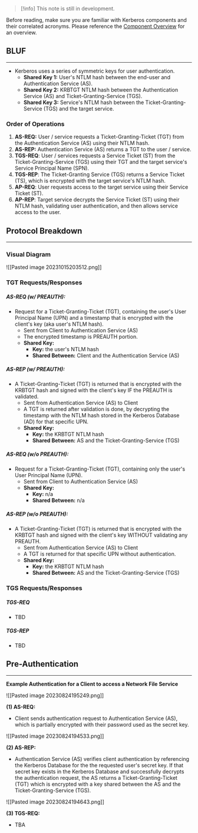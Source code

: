 
>[!info]
>This note is still in development.

Before reading, make sure you are familiar with Kerberos components and their correlated acronyms.  Please reference the [Component Overview](./Component%20Overview.md) for an overview.
## BLUF
---

- Kerberos uses a series of symmetric keys for user authentication.
	- **Shared Key 1:** User's NTLM hash between the end-user and Authentication Service (AS).
	- **Shared Key 2:**  KRBTGT NTLM hash between the Authentication Service (AS) and Ticket-Granting-Service (TGS).
	- **Shared Key 3:** Service's NTLM hash between the Ticket-Granting-Service (TGS) and the target service.

### Order of Operations 

1. **AS-REQ:** User / service requests a Ticket-Granting-Ticket (TGT) from the Authentication Service (AS) using their NTLM hash.
2. **AS-REP:** Authentication Service (AS) returns a TGT to the user / service.
3. **TGS-REQ**: User / services requests a Service Ticket (ST) from the Ticket-Granting-Service (TGS) using their TGT and the target service's Service Principal Name (SPN).
4. **TGS-REP**: The Ticket-Granting Service (TGS) returns a Service Ticket (TS), which is encrypted with the target service's NTLM hash.
5. **AP-REQ**: User requests access to the target service using their Service Ticket (ST).
6. **AP-REP**: Target service decrypts the Service Ticket (ST) using their NTLM hash, validating user authentication, and then allows service access to the user.

## Protocol Breakdown
---
### Visual Diagram

![[Pasted image 20231015203512.png]]

### TGT Requests/Responses

##### AS-REQ (w/ PREAUTH):
- Request for a Ticket-Granting-Ticket (TGT), containing the user's User Principal Name (UPN) and a timestamp that is encrypted with the client's key (aka user's NTLM hash).
	- Sent from Client to Authentication Service (AS)
	- The encrypted timestamp is PREAUTH portion.
	- **Shared Key:**
		- **Key:** the user's NTLM hash
		- **Shared Between:** Client and the Authentication Service (AS)

##### AS-REP (w/ PREAUTH):
- A Ticket-Granting-Ticket (TGT) is returned that is encrypted with the KRBTGT hash and signed with the client's key IF the PREAUTH is validated.
	- Sent from Authentication Service (AS) to Client
	- A TGT is returned after validation is done, by decrypting the timestamp with the NTLM hash stored in the Kerberos Database (AD) for that specific UPN.
	- **Shared Key:**
		- **Key:** the KRBTGT NTLM hash
		- **Shared Between:** AS and the Ticket-Granting-Service (TGS)

##### AS-REQ (w/o PREAUTH):
- Request for a Ticket-Granting-Ticket (TGT), containing only the user's User Principal Name (UPN).
	- Sent from Client to Authentication Service (AS)
	- **Shared Key:**
		- **Key:** n/a
		- **Shared Between:** n/a

##### AS-REP (w/o PREAUTH):
- A Ticket-Granting-Ticket (TGT) is returned that is encrypted with the KRBTGT hash and signed with the client's key WITHOUT validating any PREAUTH.
	- Sent from Authentication Service (AS) to Client
	- A TGT is returned for that specific UPN without authentication.
	- **Shared Key:**
		- **Key:** the KRBTGT NTLM hash
		- **Shared Between:** AS and the Ticket-Granting-Service (TGS)

### TGS Requests/Responses

##### TGS-REQ
- TBD

##### TGS-REP
- TBD
## Pre-Authentication
---

**Example Authentication for a Client to access a Network File Service**

![[Pasted image 20230824195249.png]]

**(1) AS-REQ:**
- Client sends authentication request to Authentication Service (AS), which is partially encrypted with their password used as the secret key.

![[Pasted image 20230824194533.png]]

**(2) AS-REP:**
- Authentication Service (AS) verifies client authentication by referencing the Kerberos Database for the the requested user's secret key.  If that secret key exists in the Kerberos Database and successfully decrypts the authentication request, the AS returns a Ticket-Granting-Ticket (TGT)  which is encrypted with a key shared between the AS and the Ticket-Granting-Service (TGS).

![[Pasted image 20230824194643.png]]

**(3)  TGS-REQ:**
- TBA